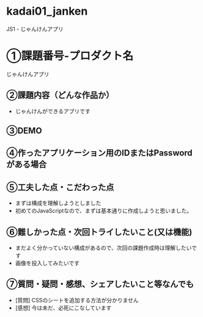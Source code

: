 # kadai01_janken
JS1 - じゃんけんアプリ
# ①課題番号-プロダクト名
じゃんけんアプリ

## ②課題内容（どんな作品か）

- じゃんけんができるアプリです

## ③DEMO

## ④作ったアプリケーション用のIDまたはPasswordがある場合

## ⑤工夫した点・こだわった点

- まずは構成を理解しようとしました
- 初めてのJavaScriptなので、まずは基本通りに作成しようと思いました。

## ⑥難しかった点・次回トライしたいこと(又は機能)

- まだよく分かっていない構成があるので、次回の課題作成時は理解したいです
- 画像を投入してみたいです

## ⑦質問・疑問・感想、シェアしたいこと等なんでも

- [質問] CSSのシートを追加する方法が分かりません
- [感想] 今は未だ、必死にこなしています
